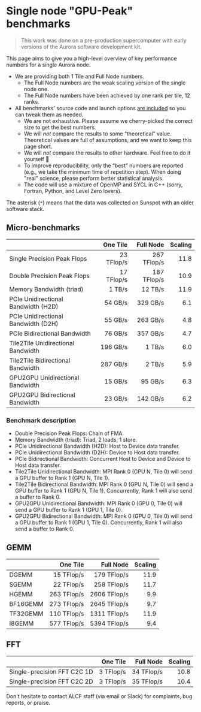 # Single node "GPU-Peak" benchmarks

> This work was done on a pre-production supercomputer with early versions of the Aurora software development kit.

This page aims to give you a high-level overview of key performance numbers for a single Aurora node.

- We are providing both 1 Tile and Full Node numbers.
  - The Full Node numbers are the weak scaling version of the single node one.
  - The Full Node numbers have been achieved by one rank per tile, 12 ranks.
- All benchmarks' source code and launch options [are included](https://github.com/argonne-lcf/user-guides/tree/main/docs/aurora/node-performance-overview/src) so you can tweak them as needed.
   - We are not exhaustive. Please assume we cherry-picked the correct size to get the best numbers.
   - We will *not* compare the results to some “theoretical” value. Theoretical values are full of assumptions, and we want to keep this page short.
   - We will *not* compare the results to other hardware. Feel free to do it yourself 🙂
   - To improve reproducibility, only the “best” numbers are reported (e.g., we take the minimum time of repetition step). When doing "real" science, please perform better statistical analysis.
   - The code will use a mixture of OpenMP and SYCL in C++ (sorry, Fortran, Python, and Level Zero lovers).

The asterisk (`*`) means that the data was collected on Sunspot with an older software stack.

## Micro-benchmarks

|                                     |   One Tile |   Full Node | Scaling |
|-------------------------------------|-----------:|------------:|--------:|
|         Single Precision Peak Flops | 23 TFlop/s | 267 TFlop/s |    11.8 |
|         Double Precision Peak Flops | 17 TFlop/s | 187 TFlop/s |    10.9 |
|            Memory Bandwidth (triad) |     1 TB/s |     12 TB/s |    11.9 |
| PCIe Unidirectional Bandwidth (H2D) |    54 GB/s |    329 GB/s |     6.1 |
| PCIe Unidirectional Bandwidth (D2H) |    55 GB/s |    263 GB/s |     4.8 |
|        PCIe Bidirectional Bandwidth |    76 GB/s |    357 GB/s |     4.7 |
|  Tile2Tile Unidirectional Bandwidth |   196 GB/s |      1 TB/s |     6.0 |
|   Tile2Tile Bidirectional Bandwidth |   287 GB/s |      2 TB/s |     5.9 |
|    GPU2GPU Unidirectional Bandwidth |    15 GB/s |     95 GB/s |     6.3 |
|     GPU2GPU Bidirectional Bandwidth |    23 GB/s |    142 GB/s |     6.2 |

### Benchmark description

- Double Precision Peak Flops: Chain of FMA.
- Memory Bandwidth (triad): Triad, 2 loads, 1 store.
- PCIe Unidirectional Bandwidth (H2D): Host to Device data transfer.
- PCIe Unidirectional Bandwidth (D2H): Device to Host data transfer.
- PCIe Bidirectional Bandwidth: Concurrent Host to Device and Device to Host data transfer.
- Tile2Tile Unidirectional Bandwidth: MPI Rank 0 (GPU N, Tile 0) will send a GPU buffer to Rank 1 (GPU N, Tile 1).
- Tile2Tile Bidirectional Bandwidth: MPI Rank 0 (GPU N, Tile 0) will send a GPU buffer to Rank 1 (GPU N, Tile 1). Concurrently, Rank 1 will also send a buffer to Rank 0.
- GPU2GPU Unidirectional Bandwidth: MPI Rank 0 (GPU 0, Tile 0) will send a GPU buffer to Rank 1 (GPU 1, Tile 0).
- GPU2GPU Bidirectional Bandwidth: MPI Rank 0 (GPU 0, Tile 0) will send a GPU buffer to Rank 1 (GPU 1, Tile 0). Concurrently, Rank 1 will also send a buffer to Rank 0.

## GEMM

|          |    One Tile |    Full Node | Scaling |
|----------|------------:|-------------:|--------:|
|    DGEMM |  15 TFlop/s |  179 TFlop/s |    11.9 |
|    SGEMM |  22 TFlop/s |  258 TFlop/s |    11.7 |
|    HGEMM | 263 TFlop/s | 2606 TFlop/s |     9.9 |
| BF16GEMM | 273 TFlop/s | 2645 TFlop/s |     9.7 |
| TF32GEMM | 110 TFlop/s | 1311 TFlop/s |    11.9 |
|   I8GEMM | 577 TFlop/s | 5394 TFlop/s |     9.4 |

## FFT

|                             |   One Tile |  Full Node | Scaling |
|-----------------------------|-----------:|-----------:|--------:|
| Single-precision FFT C2C 1D |  3 TFlop/s | 34 TFlop/s |    10.8 |
| Single-precision FFT C2C 2D |  3 TFlop/s | 35 TFlop/s |    10.4 |

Don't hesitate to contact ALCF staff (via email or Slack) for complaints, bug reports, or praise.